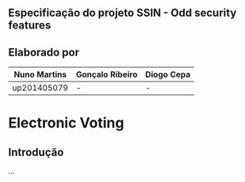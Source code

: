 ## Especificação do projeto SSIN - Odd security features

## Elaborado por  
|Nuno Martins|Gonçalo Ribeiro|Diogo Cepa|
|-|-|-|
|up201405079|-|-|

# Electronic Voting

## Introdução

...
